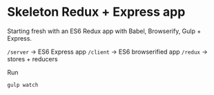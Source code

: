 # Skeleton Redux + Express app

Starting fresh with an ES6 Redux app with Babel, Browserify, Gulp + Express.

`/server` -> ES6 Express app
`/client` -> ES6 browserified app
`/redux` -> stores + reducers

Run

    gulp watch
